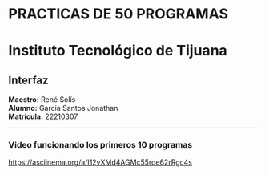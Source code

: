 # PRACTICAS DE 50 PROGRAMAS
# Instituto Tecnológico de Tijuana

## Interfaz

**Maestro:** René Solís  
**Alumno:** Garcia Santos Jonathan  
**Matrícula:** 22210307  

---

### Video funcionando los primeros 10 programas

https://asciinema.org/a/I12vXMd4AGMc55rde62rRgc4s

```

```
